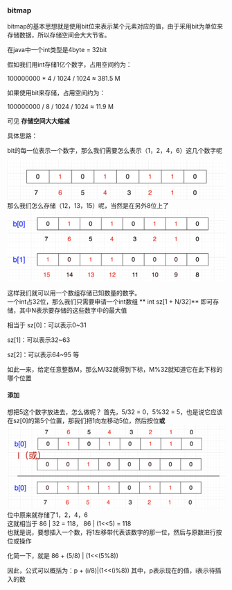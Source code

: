 ### bitmap 

bitmap的基本思想就是使用bit位来表示某个元素对应的值，由于采用bit为单位来存储数据，所以存储空间会大大节省。

在java中一个int类型是4byte = 32bit

假如我们用int存储1亿个数字，占用空间约为：

100000000 * 4 / 1024 / 1024 ≈ 381.5 M

如果使用bit来存储，占用空间约为：

100000000 / 8 / 1024 / 1024 ≈ 11.9 M

可见 **存储空间大大缩减**

具体思路：

bit的每一位表示一个数字，那么我们需要怎么表示（1，2，4，6）这几个数字呢

![1246](./img/1246.png)  
那么我们怎么存储（12，13，15）呢，当然是在另外8位上了  
![](./img/另.png)  

这样我们就可以用一个数组存储已知数量的数字。  
一个int占32位，那么我们只需要申请一个int数组 ** int sz[1 + N/32]** 即可存储，其中N表示要存储的这些数字中的最大值  

相当于
sz[0]：可以表示0~31

sz[1]：可以表示32~63

sz[2]：可以表示64~95 等

如此一来，给定任意整数M，那么M/32就得到下标，M%32就知道它在此下标的哪个位置

#### 添加  

想把5这个数字放进去，怎么做呢？ 首先，5/32 = 0，5%32 = 5，也是说它应该在sz[0]的第5个位置，那我们把1向左移动5位，然后按位**或**  
![bitmap-add](./img/bitmap-add.png)  
位中原来就存储了1，2，4，6  
这就相当于 86 | 32 = 118， 86 | (1<<5) = 118  
也就是说，要想插入一个数，将1左移带代表该数字的那一位，然后与原数进行按位或操作

化简一下，就是 86 + (5/8) | (1<<(5%8))

因此，公式可以概括为：p + (i/8)|(1<<(i%8)) 其中，p表示现在的值，i表示待插入的数